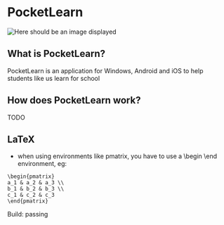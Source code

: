 # PocketLearn

![Here should be an image displayed](https://i.ibb.co/0hySTkV/Main-Window.png "Test")

## What is PocketLearn?
PocketLearn is an application for Windows, Android and iOS to help students like us learn for school

## How does PocketLearn work?
TODO

## LaTeX
- when using environments like pmatrix, you have to use a \begin \end environment, eg:
```
\begin{pmatrix}
a_1 & a_2 & a_3 \\
b_1 & b_2 & b_3 \\
c_1 & c_2 & c_3 
\end{pmatrix}
```
Build: passing
